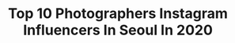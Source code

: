 ---
title: Top 10 Photographers Instagram Influencers In Seoul In 2020
description: >-
  Find top photographers Instagram influencers in Seoul in 2020. Most popular hashtags: #seoul #d850 #d500 #nikon.
platform: Instagram
profiles:
  - username: "yvessochi"
    fullname: >-
      YVES SOCHI
    location: "South Korea"
    followers: 3238
    engagement: 8467
    commentsToLikes: 0.015700
    id: ck55nfthb646a0i11gt3rf86l
    verified: false
    hashtags: ""
  - username: "vinnywindhorn"
    fullname: >-
      Vinny
    location: "South Korea"
    followers: 38241
    engagement: 399
    commentsToLikes: 0.011483
    id: ck0u0rxg5us680i196wiwwvl6
    verified: false
    hashtags: "#staybrokeshootfilm, #apricotmagazine, #lomography800, #35mm"
  - username: "rye_whiskey"
    fullname: >-
      ᴊᴏɴɢᴡᴏᴏ ᴋɪᴍ
    location: "South Korea"
    followers: 29790
    engagement: 564
    commentsToLikes: 0.026253
    id: ck0w5w0v05p5d0i19l5h16wcd
    verified: false
    hashtags: "#bealpha, #leicam10, #leicam10d"
  - username: "seoul_nightview"
    fullname: >-
      KIMYANGWOO
    location: "South Korea"
    followers: 17418
    engagement: 462
    commentsToLikes: 0.028995
    id: ck55o2qaj7ikq0i112gopzq2d
    verified: false
    hashtags: "#moonrise, #cityview, #14, #nd400"
  - username: "bongky.capture"
    fullname: >-
      B.O.N.G.K.Y
    location: "South Korea"
    followers: 8124
    engagement: 606
    commentsToLikes: 0.015937
    id: ck6u8s9jxtd4n0j71uwm2m7o4
    verified: false
    hashtags: "#familytrip, #fall, #fallinseoul, #holday"
  - username: "by.future"
    fullname: >-
      By.Future 미래 💫
    location: "South Korea"
    followers: 28540
    engagement: 329
    commentsToLikes: 0.038679
    id: ck6u3ist1y16x0j71ep9vo7qt
    verified: false
    hashtags: "#wanakatree, #k2"
  - username: "junsngwon"
    fullname: >-
      
    location: "South Korea"
    followers: 47964
    engagement: 310
    commentsToLikes: 0.006122
    id: ck0vx7vwoxl6v0i19b07p11p1
    verified: false
    hashtags: ""
  - username: "stefaniemichova"
    fullname: >-
      Stefanie Michova
    location: "South Korea"
    followers: 256460
    engagement: 656
    commentsToLikes: 0.004813
    id: ck14jcse3jov30i19dw556jcs
    verified: true
    hashtags: "#budxmiami, #lvseoul, #louisvuitton, #auswandern"
  - username: "dailydana_fit"
    fullname: >-
      운동하는 수술실간호사 RN | 다나(Dana)
    location: "South Korea"
    followers: 32062
    engagement: 482
    commentsToLikes: 0.029423
    id: ck6uiejgjemip0j71e2w2sfil
    verified: false
    hashtags: "#repost, #teamdoggodie, #gn, #mlbkorea"
  - username: "przemyslawkrompiec"
    fullname: >-
      Przem | Polche | 프셰므스와브 | 폴최
    location: "South Korea"
    followers: 26203
    engagement: 289
    commentsToLikes: 0.046196
    id: ck6u852crphei0j71a818x2qz
    verified: false
    hashtags: "#mymomsays, #seoul, #polche, #bijongsang"
---